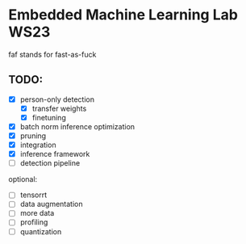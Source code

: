 # Embedded Machine Learning Lab WS23

faf stands for fast-as-fuck

## TODO:

- [x] person-only detection
  - [x] transfer weights
  - [x] finetuning
- [x] batch norm inference optimization
- [x] pruning
- [x] integration
- [x] inference framework
- [ ] detection pipeline

optional:

- [ ] tensorrt
- [ ] data augmentation
- [ ] more data
- [ ] profiling
- [ ] quantization
